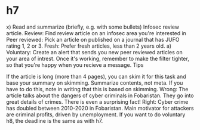 # h7


x) Read and summarize (briefly, e.g. with some bullets)
Infosec review article.
Review: Find review article on an infosec area you're interested in
Peer reviewed: Pick an article on published on a journal that has JUFO rating 1, 2 or 3.
Fresh: Prefer fresh articles, less than 2 years old.
a) Voluntary: Create an alert that sends you new peer reviewed articles on your area of intrest. Once it's working, remember to make the filter tighter, so that you're happy when you recieve a message.
Tips

If the article is long (more than 4 pages), you can skim it for this task and base your summary on skimming.
Summarize contents, not meta. If you have to do this, note in writing that this is based on skimming.
Wrong: The article talks about the dangers of cyber criminals in Fobaristan. They go into great details of crimes. There is even a surprising fact!
Right: Cyber crime has doubled between 2010-2020 in Fobaristan. Main motivator for attackers are criminal profits, driven by unemployment.
If you want to do voluntary h8, the deadline is the same as with h7.
